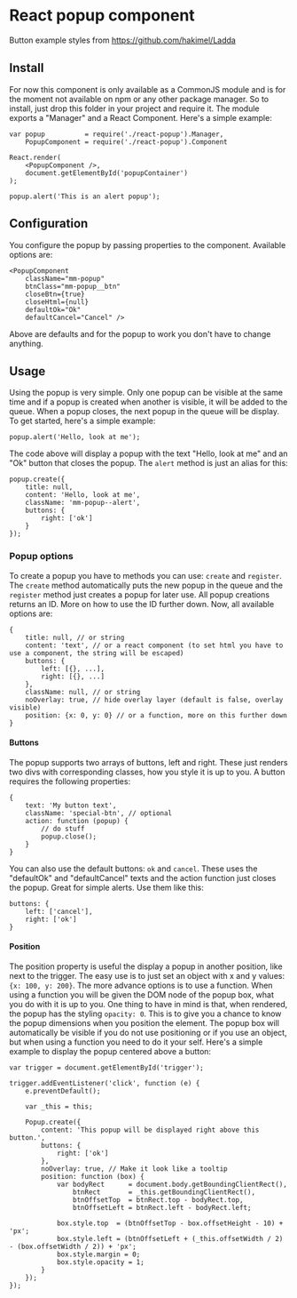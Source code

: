 React popup component
===========

Button example styles from https://github.com/hakimel/Ladda

## Install

For now this component is only available as a CommonJS module and is for the moment not available on npm or any other package manager. So to install, just drop this folder in your project and require it. The module exports a "Manager" and a React Component. Here's a simple example:

    var popup          = require('./react-popup').Manager,
        PopupComponent = require('./react-popup').Component

    React.render(
    	<PopupComponent />,
    	document.getElementById('popupContainer')
    );

    popup.alert('This is an alert popup');

## Configuration

You configure the popup by passing properties to the component. Available options are:

    <PopupComponent
        className="mm-popup"
        btnClass="mm-popup__btn"
        closeBtn={true}
        closeHtml={null}
        defaultOk="Ok"
        defaultCancel="Cancel" />

Above are defaults and for the popup to work you don't have to change anything.

## Usage

Using the popup is very simple. Only one popup can be visible at the same time and if a popup is created when another is visible, it will be added to the queue. When a popup closes, the next popup in the queue will be display. To get started, here's a simple example:

    popup.alert('Hello, look at me');

The code above will display a popup with the text "Hello, look at me" and an "Ok" button that closes the popup. The `alert` method is just an alias for this:

    popup.create({
    	title: null,
    	content: 'Hello, look at me',
    	className: 'mm-popup--alert',
    	buttons: {
    		right: ['ok']
    	}
    });

### Popup options

To create a popup you have to methods you can use: `create` and `register`. The `create` method automatically puts the new popup in the queue and the `register` method just creates a popup for later use. All popup creations returns an ID. More on how to use the ID further down. Now, all available options are:

    {
    	title: null, // or string
    	content: 'text', // or a react component (to set html you have to use a component, the string will be escaped)
    	buttons: {
    		left: [{}, ...],
    		right: [{}, ...]
    	},
    	className: null, // or string
    	noOverlay: true, // hide overlay layer (default is false, overlay visible)
    	position: {x: 0, y: 0} // or a function, more on this further down
    }

#### Buttons

The popup supports two arrays of buttons, left and right. These just renders two divs with corresponding classes, how you style it is up to you. A button requires the following properties:

    {
    	text: 'My button text',
    	className: 'special-btn', // optional
    	action: function (popup) {
    		// do stuff
    		popup.close();
    	}
    }

You can also use the default buttons: `ok` and `cancel`. These uses the "defaultOk" and "defaultCancel" texts and the action function just closes the popup. Great for simple alerts. Use them like this:

    buttons: {
    	left: ['cancel'],
    	right: ['ok']
    }

#### Position

The position property is useful the display a popup in another position, like next to the trigger. The easy use is to just set an object with x and y values: `{x: 100, y: 200}`. The more advance options is to use a function. When using a function you will be given the DOM node of the popup box, what you do with it is up to you. One thing to have in mind is that, when rendered, the popup has the styling `opacity: 0`. This is to give you a chance to know the popup dimensions when you position the element. The popup box will automatically be visible if you do not use positioning or if you use an object, but when using a function you need to do it your self. Here's a simple example to display the popup centered above a button:

    var trigger = document.getElementById('trigger');

    trigger.addEventListener('click', function (e) {
    	e.preventDefault();

    	var _this = this;

    	Popup.create({
			content: 'This popup will be displayed right above this button.',
			buttons: {
				right: ['ok']
			},
			noOverlay: true, // Make it look like a tooltip
			position: function (box) {
				var bodyRect      = document.body.getBoundingClientRect(),
				    btnRect       = _this.getBoundingClientRect(),
				    btnOffsetTop  = btnRect.top - bodyRect.top,
				    btnOffsetLeft = btnRect.left - bodyRect.left;

				box.style.top  = (btnOffsetTop - box.offsetHeight - 10) + 'px';
				box.style.left = (btnOffsetLeft + (_this.offsetWidth / 2) - (box.offsetWidth / 2)) + 'px';
				box.style.margin = 0;
				box.style.opacity = 1;
			}
		});
    });
